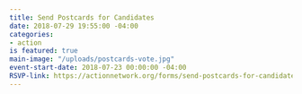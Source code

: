 ```yaml
---
title: Send Postcards for Candidates
date: 2018-07-29 19:55:00 -04:00
categories:
- action
is featured: true
main-image: "/uploads/postcards-vote.jpg"
event-start-date: 2018-07-23 00:00:00 -04:00
RSVP-link: https://actionnetwork.org/forms/send-postcards-for-candidates?source=direct_link&
---
```


